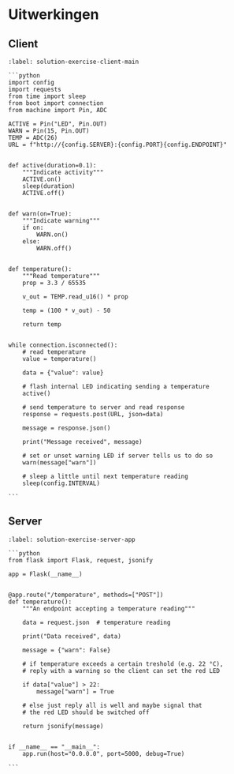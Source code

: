 # Uitwerkingen

## Client

````{solution} exercise-client-main
:label: solution-exercise-client-main

```python
import config
import requests
from time import sleep
from boot import connection
from machine import Pin, ADC

ACTIVE = Pin("LED", Pin.OUT)
WARN = Pin(15, Pin.OUT)
TEMP = ADC(26)
URL = f"http://{config.SERVER}:{config.PORT}{config.ENDPOINT}"


def active(duration=0.1):
    """Indicate activity"""
    ACTIVE.on()
    sleep(duration)
    ACTIVE.off()


def warn(on=True):
    """Indicate warning"""
    if on:
        WARN.on()
    else:
        WARN.off()


def temperature():
    """Read temperature"""
    prop = 3.3 / 65535

    v_out = TEMP.read_u16() * prop

    temp = (100 * v_out) - 50

    return temp


while connection.isconnected():
    # read temperature
    value = temperature()

    data = {"value": value}

    # flash internal LED indicating sending a temperature
    active()

    # send temperature to server and read response
    response = requests.post(URL, json=data)

    message = response.json()

    print("Message received", message)

    # set or unset warning LED if server tells us to do so
    warn(message["warn"])

    # sleep a little until next temperature reading
    sleep(config.INTERVAL)

```
````

## Server

````{solution} exercise-server-app
:label: solution-exercise-server-app

```python
from flask import Flask, request, jsonify

app = Flask(__name__)


@app.route("/temperature", methods=["POST"])
def temperature():
    """An endpoint accepting a temperature reading"""

    data = request.json  # temperature reading

    print("Data received", data)

    message = {"warn": False}

    # if temperature exceeds a certain treshold (e.g. 22 °C),
    # reply with a warning so the client can set the red LED

    if data["value"] > 22:
        message["warn"] = True

    # else just reply all is well and maybe signal that
    # the red LED should be switched off

    return jsonify(message)


if __name__ == "__main__":
    app.run(host="0.0.0.0", port=5000, debug=True)

```
````